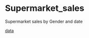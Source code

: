 # Supermarket_sales
Supermarket sales by Gender and date

[data](https://raw.githubusercontent.com/NicJC/Supermarket_sales/main/supermarket_sales.csv)



[](https://github.com/NicJC/Supermarket_sales/blob/main/Summermarket%20sales.png)
